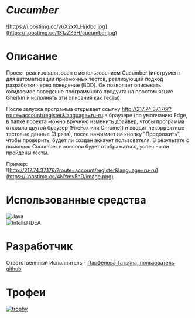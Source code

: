 # ***Сucumber***   
![https://i.postimg.cc/y6X2xXLH/jdbc.jpg](https://i.postimg.cc/131zZZ5H/cucumber.jpg)   
# **Описание**  
Проект реализовализован с использованием Cucumber (инструмент для автоматизации приёмочных тестов, реализующий подход разработки через поведение (BDD). Он позволяет описывать ожидаемое поведение программного продукта на простом языке Gherkin и исполнять эти описания как тесты).   
   
После запуска программа открывает ссылку http://217.74.37.176/?route=account/register&language=ru-ru в браузере (по умолчанию Edge, в папке проекта можно вручную изменить драйвер, чтобы программа открыла другой браузер (FireFox или Chrome)) и вводит некорректные тестовые данные (3 раза), после нажимает на кнопку "Продолжить", чтобы проверить, будет ли создан аккаунт пользователя. В результате с помощью Cucumber в консоли будет отображаться, успешно ли пройдены тесты.   

Пример:   
![http://217.74.37.176/?route=account/register&language=ru-ru](https://i.postimg.cc/4NYmv5nD/image.png)   
# **Использованные средства**    
![Java](https://img.shields.io/badge/java-%23ED8B00.svg?style=for-the-badge&logo=openjdk&logoColor=white)   
![IntelliJ IDEA](https://img.shields.io/badge/IntelliJIDEA-000000.svg?style=for-the-badge&logo=intellij-idea&logoColor=white)   
# **Разработчик**  
Ответственнный Исполнитель - [Парфёнова Татьяна, пользователь github](https://github.com/7x7x49)   
# **Трофеи**  
[![trophy](https://github-profile-trophy.vercel.app/?username=ryo-ma)](https://github.com/ryo-ma/github-profile-trophy)

